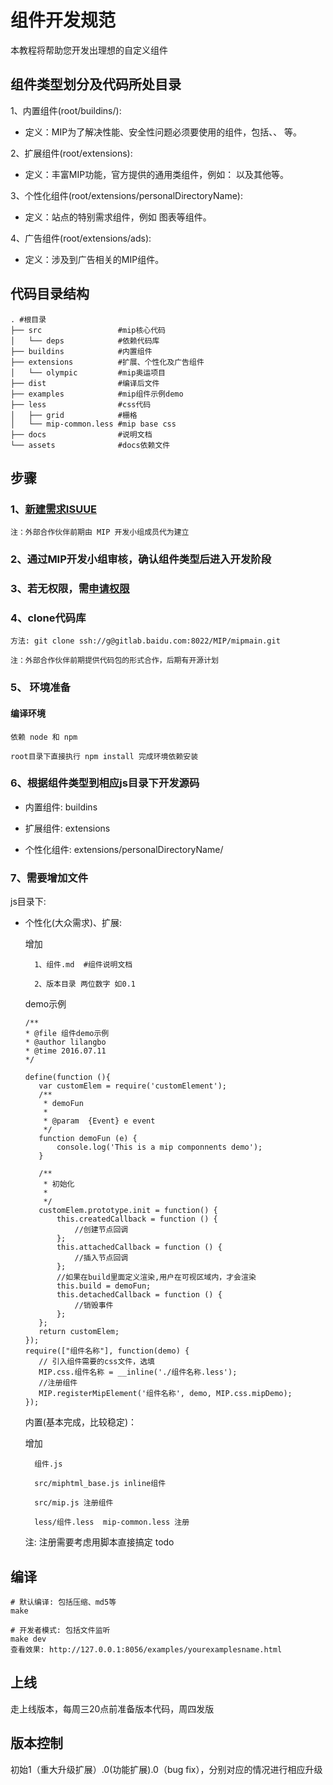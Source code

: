 # 组件开发规范

本教程将帮助您开发出理想的自定义组件

## 组件类型划分及代码所处目录

1、内置组件(root/buildins/): 
    
* 定义：MIP为了解决性能、安全性问题必须要使用的组件，包括<mip-img>、<mip-video>、<mip-pixl> 等。

2、扩展组件(root/extensions): 
    
* 定义：丰富MIP功能，官方提供的通用类组件，例如：<mip-iframe> 以及其他等。

3、个性化组件(root/extensions/personalDirectoryName): 

* 定义：站点的特别需求组件，例如 图表等组件。

4、广告组件(root/extensions/ads): 

* 定义：涉及到广告相关的MIP组件。

## 代码目录结构
```
. #根目录
├── src                 #mip核心代码
│   └── deps            #依赖代码库
├── buildins            #内置组件
├── extensions          #扩展、个性化及广告组件
│   └── olympic         #mip奥运项目
├── dist                #编译后文件
├── examples            #mip组件示例demo
├── less                #css代码
│   ├── grid            #栅格
│   └── mip-common.less #mip base css
├── docs                #说明文档
└── assets              #docs依赖文件
```

## 步骤

### 1、[新建需求ISUUE](http://gitlab.baidu.com/MIP/mipmain/issues)

    注：外部合作伙伴前期由 MIP 开发小组成员代为建立

### 2、通过MIP开发小组审核，确认组件类型后进入开发阶段

### 3、若无权限，需[申请权限](mailto:lilangbo@baidu.com/shenzhou@baidu.com)

### 4、clone代码库

    方法: git clone ssh://g@gitlab.baidu.com:8022/MIP/mipmain.git 
        
    注：外部合作伙伴前期提供代码包的形式合作，后期有开源计划

### 5、 环境准备

#### 编译环境

    依赖 node 和 npm

    root目录下直接执行 npm install 完成环境依赖安装

### 6、根据组件类型到相应js目录下开发源码

- 内置组件: buildins

- 扩展组件: extensions

- 个性化组件: extensions/personalDirectoryName/
    
### 7、需要增加文件

js目录下:
    
- 个性化(大众需求)、扩展: 
        
    增加 

        1、组件.md  #组件说明文档

        2、版本目录 两位数字 如0.1 


	demo示例
	        
	 ```
	 /**
	 * @file 组件demo示例
	 * @author lilangbo
	 * @time 2016.07.11
	 */

	define(function (){
	    var customElem = require('customElement');
	    /**
	     * demoFun
	     *
	     * @param  {Event} e event
	     */
	    function demoFun (e) {
	        console.log('This is a mip componnents demo');
	    }

	    /**
	     * 初始化
	     *
	     */
	    customElem.prototype.init = function() {
	        this.createdCallback = function () {
	            //创建节点回调
	        };
	        this.attachedCallback = function () {
	            //插入节点回调
	        };
	        //如果在build里面定义渲染,用户在可视区域内，才会渲染
	        this.build = demoFun;
	        this.detachedCallback = function () {
	            //销毁事件
	        };
	    };
	    return customElem;
	});
	require(["组件名称"], function(demo) {
	    // 引入组件需要的css文件，选填
	    MIP.css.组件名称 = __inline('./组件名称.less');
	    //注册组件
	    MIP.registerMipElement('组件名称', demo, MIP.css.mipDemo);
	});

	```



    内置(基本完成，比较稳定)：

    增加 

        组件.js  

        src/miphtml_base.js inline组件  

        src/mip.js 注册组件

        less/组件.less  mip-common.less 注册

    注: 注册需要考虑用脚本直接搞定 todo

## 编译

```
# 默认编译: 包括压缩、md5等
make

# 开发者模式: 包括文件监听
make dev
查看效果: http://127.0.0.1:8056/examples/yourexamplesname.html

```

## 上线

走上线版本，每周三20点前准备版本代码，周四发版

## 版本控制

初始1（重大升级扩展）.0(功能扩展).0（bug fix），分别对应的情况进行相应升级
